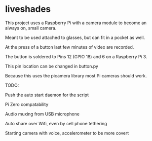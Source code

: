 # liveshades

This project uses a Raspberry Pi with a camera module to become an always on, small camera. 

Meant to be used attached to glasses, but can fit in a pocket as well.

At the press of a button last few minutes of video are recorded. 

The button is soldered to Pins 12 (GPIO 18) and 6 on a Raspberry Pi 3. 

This pin location can be changed in button.py

Because this uses the picamera library most Pi cameras should work.

TODO: 

Push the auto start daemon for the script

Pi Zero compatability 

Audio muxing from USB microphone 

Auto share over Wifi, even by cell phone tethering

Starting camera with voice, accelerometer to be more covert


